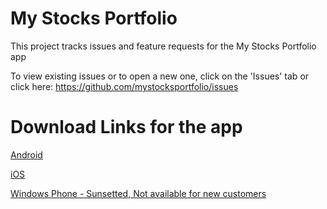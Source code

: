 # My Stocks Portfolio

This project tracks issues and feature requests for the My Stocks Portfolio app

To view existing issues or to open a new one, click on the 'Issues' tab or click here: https://github.com/mystocksportfolio/issues

# Download Links for the app

[Android](https://play.google.com/store/apps/details?id=co.peeksoft.stocks)

[iOS](https://itunes.apple.com/us/app/stocks-widget-and-portfolio/id923544282?mt=8)

[Windows Phone - Sunsetted, Not available for new customers](https://www.microsoft.com/en-us/p/my-stocks-portfolio/9wzdncrfhvr3)
